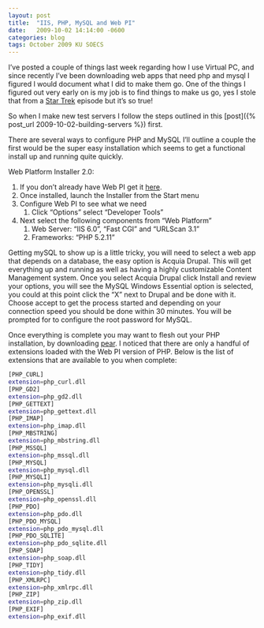 ```yaml
---
layout: post
title:  "IIS, PHP, MySQL and Web PI"
date:   2009-10-02 14:14:00 -0600
categories: blog
tags: October 2009 KU SOECS
---
```

I’ve posted a couple of things last week regarding how I use Virtual PC, and since recently I’ve been downloading web apps that need php and mysql I figured I would document what I did to make them go. One of the things I figured out very early on is my job is to find things to make us go, yes I stole that from a [Star Trek](http://www.imdb.com/title/tt0708768/) episode but it’s so true!

So when I make new test servers I follow the steps outlined in this [post]({% post_url 2009-10-02-building-servers %}) first.

There are several ways to configure PHP and MySQL I’ll outline a couple the first would be the super easy installation which seems to get a functional install up and running quite quickly.

Web Platform Installer 2.0:

1. If you don’t already have Web PI get it [here](http://www.microsoft.com/web/downloads/platform.aspx).
2. Once installed, launch the Installer from the Start menu
3. Configure Web PI to see what we need
   1. Click “Options” select “Developer Tools”
4. Next select the following components from “Web Platform”
   1. Web Server: “IIS 6.0”, “Fast CGI” and “URLScan 3.1”
   2. Frameworks: “PHP 5.2.11”

Getting mySQL to show up is a little tricky, you will need to select a web app that depends on a database, the easy option is Acquia Drupal. This will get everything up and running as well as having a highly customizable Content Management system. Once you select Acquia Drupal click Install and review your options, you will see the MySQL Windows Essential option is selected, you could at this point click the “X” next to Drupal and be done with it. Choose accept to get the process started and depending on your connection speed you should be done within 30 minutes. You will be prompted for to configure the root password for MySQL.

Once everything is complete you may want to flesh out your PHP installation, by downloading [pear](http://pear.php.net/). I noticed that there are only a handful of extensions loaded with the Web PI version of PHP. Below is the list of extensions that are available to you when complete:

``` bash
[PHP_CURL]
extension=php_curl.dll
[PHP_GD2]
extension=php_gd2.dll
[PHP_GETTEXT]
extension=php_gettext.dll
[PHP_IMAP]
extension=php_imap.dll
[PHP_MBSTRING]
extension=php_mbstring.dll
[PHP_MSSQL]
extension=php_mssql.dll
[PHP_MYSQL]
extension=php_mysql.dll
[PHP_MYSQLI]
extension=php_mysqli.dll
[PHP_OPENSSL]
extension=php_openssl.dll
[PHP_PDO]
extension=php_pdo.dll
[PHP_PDO_MYSQL]
extension=php_pdo_mysql.dll
[PHP_PDO_SQLITE]
extension=php_pdo_sqlite.dll
[PHP_SOAP]
extension=php_soap.dll
[PHP_TIDY]
extension=php_tidy.dll
[PHP_XMLRPC]
extension=php_xmlrpc.dll
[PHP_ZIP]
extension=php_zip.dll
[PHP_EXIF]
extension=php_exif.dll
```
